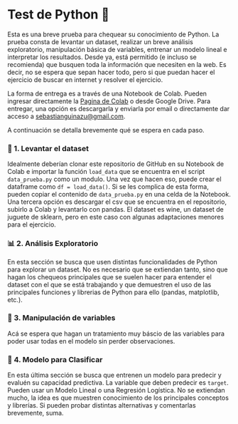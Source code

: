 # Test de Python 🐍

Esta es una breve prueba para chequear su conocimiento de Python. La prueba consta de levantar un dataset, realizar un breve análisis exploratorio, manipulación básica de variables, entrenar un modelo lineal e interpretar los resultados. Desde ya, está permitido (e incluso se recomienda) que busquen toda la información que necesiten en la web. Es decir, no se espera que sepan hacer todo, pero si que puedan hacer el ejercicio de buscar en internet y resolver el ejercicio. 

La forma de entrega es a través de una Notebook de Colab. Pueden ingresar directamente la [Pagina de Colab](https://colab.research.google.com/) o desde Google Drive. Para entregar, una opción es descargarla y enviarla por email o directamente dar acceso a sebastianguinazu@gmail.com. 

A continuación se detalla brevemente qué se espera en cada paso.

### 🎫 1. Levantar el dataset
Idealmente deberían clonar este repositorio de GitHub en su Notebook de Colab e importar la función `load_data` que se encuentra en el script `data_prueba.py` como un modulo. Una vez que hacen eso, puede crear el dataframe como `df = load_data()`. Si se les complica de esta forma, pueden copiar el contenido de `data_prueba.py` en una celda de la Notebook. Una tercera opción es descargar el csv que se encuentra en el repositorio, subirlo a Colab y levantarlo con pandas. El dataset es wine, un dataset de juguete de sklearn, pero en este caso con algunas adaptaciones menores para el ejercicio.

### 📊 2. Análisis Exploratorio
En esta sección se busca que usen distintas funcionalidades de Python para explorar un dataset. No es necesario que se extiendan tanto, sino que hagan los chequeos principales que se suelen hacer para entender el dataset con el que se está trabajando y que demuestren el uso de las principales funciones y librerias de Python para ello (pandas, matplotlib, etc.).

### 🔧 3. Manipulación de variables
Acá se espera que hagan un tratamiento muy báscio de las variables para poder usar todas en el modelo sin perder observaciones.

### 🎯 4. Modelo para Clasificar
En esta última sección se busca que entrenen un modelo para predecir y evaluén su capacidad predictiva. La variable que deben predecir es `target`. Pueden usar un Modelo Lineal o una Regresión Logística. No se extiendan mucho, la idea es que muestren conocimiento de los principales conceptos y librerías. Si pueden probar distintas alternativas y comentarlas brevemente, suma.